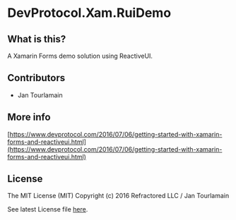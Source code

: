 # DevProtocol.Xam.RuiDemo


## What is this?
A Xamarin Forms demo solution using ReactiveUI.



## Contributors

- Jan Tourlamain

## More info

[https://www.devprotocol.com/2016/07/06/getting-started-with-xamarin-forms-and-reactiveui.html](https://www.devprotocol.com/2016/07/06/getting-started-with-xamarin-forms-and-reactiveui.html)

## License
The MIT License (MIT) Copyright (c) 2016 Refractored LLC / Jan Tourlamain

See latest License file [here](https://github.com/jtourlamain/DevProtocol.Xam.RuiDemo/blob/master/License).


